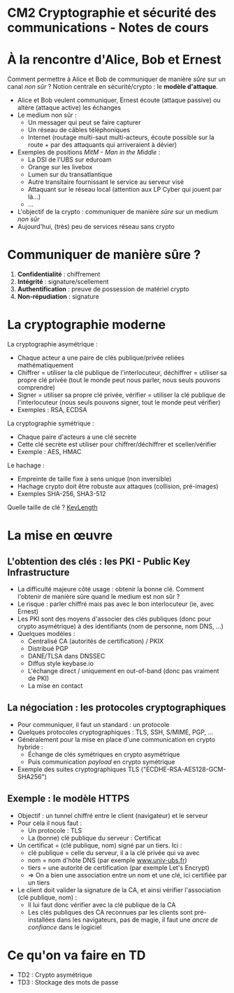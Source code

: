 CM2 Cryptographie et sécurité des communications - Notes de cours
=================================================================


À la rencontre d'Alice, Bob et Ernest
=====================================

Comment permettre à Alice et Bob de communiquer de manière *sûre* sur un canal *non sûr* ? Notion centrale en sécurité/crypto : le **modèle d'attaque**.

* Alice et Bob veulent communiquer, Ernest écoute (attaque passive) ou altère (attaque active) les échanges
* Le medium non sûr :
  * Un messager qui peut se faire capturer
  * Un réseau de câbles téléphoniques
  * Internet (routage multi-saut multi-acteurs, écoute possible sur la route + par des attaquants qui arriveraient à dévier)
* Exemples de positions *MitM - Man in the Middle* :
  * La DSI de l'UBS sur eduroam
  * Orange sur les livebox
  * Lumen sur du transatlantique
  * Autre transitaire fournissant le service au serveur visé
  * Attaquant sur le réseau local (attention aux LP Cyber qui jouent par là...)
  * ...
* L'objectif de la crypto : communiquer de manière *sûre* sur un medium *non sûr*
* Aujourd'hui, (très) peu de services réseau sans crypto


Communiquer de manière sûre ?
=============================

1. **Confidentialité** : chiffrement
2. **Intégrité** : signature/scellement
3. **Authentification** : preuve de possession de matériel crypto
4. **Non-répudiation** : signature


La cryptographie moderne
========================

La cryptographie asymétrique :

* Chaque acteur a une paire de clés publique/privée reliées mathématiquement
* Chiffrer = utiliser la clé publique de l'interlocuteur, déchiffrer = utiliser sa propre clé privée (tout le monde peut nous parler, nous seuls pouvons comprendre)
* Signer = utiliser sa propre clé privée, vérifier = utiliser la clé publique de l'interlocuteur (nous seuls pouvons signer, tout le monde peut vérifier)
* Exemples : RSA, ECDSA

La cryptographie symétrique :

* Chaque paire d'acteurs a une clé secrète
* Cette clé secrète est utiliser pour chiffrer/déchiffrer et sceller/vérifier
* Exemple : AES, HMAC

Le hachage :

* Empreinte de taille fixe à sens unique (non inversible)
* Hachage crypto doit être robuste aux attaques (collision, pré-images)
* Exemples SHA-256, SHA3-512

Quelle taille de clé ? [KeyLength](https://www.keylength.com/)


La mise en œuvre
================

L'obtention des clés : les PKI - Public Key Infrastructure
----------------------------------------------------------

* La difficulté majeure côté usage : obtenir la bonne clé. Comment l'obtenir de manière sûre quand le medium est non sûr ?
* Le risque : parler chiffré mais pas avec le bon interlocuteur (ie, avec Ernest)
* Les PKI sont des moyens d'associer des clés publiques (donc pour crypto asymétrique) à des identifiants (nom de personne, nom DNS, ...)
* Quelques modèles :
  * Centralisé CA (autorités de certification) / PKIX
  * Distribué PGP
  * DANE/TLSA dans DNSSEC
  * Diffus style keybase.io
  * L'échange direct / uniquement en out-of-band (donc pas vraiment de PKI)
  * La mise en contact


La négociation : les protocoles cryptographiques
------------------------------------------------

* Pour communiquer, il faut un standard : un protocole
* Quelques protocoles cryptographiques : TLS, SSH, S/MIME, PGP, ...
* Généralement pour la mise en place d'une communication en crypto hybride :
  * Échange de clés symétriques en crypto asymétrique
  * Puis communication *payload* en crypto symétrique
* Exemple des suites cryptographiques TLS ("ECDHE-RSA-AES128-GCM-SHA256")


Exemple : le modèle HTTPS
-------------------------

* Objectif : un tunnel chiffré entre le client (navigateur) et le serveur
* Pour cela il nous faut :
  * Un protocole : TLS
  * La (bonne) clé publique du serveur : Certificat
* Un certificat = (clé publique, nom) signé par un tiers. Ici :
  * clé publique = celle du serveur, il a la clé privée qui va avec
  * nom = nom d'hôte DNS (par exemple www.univ-ubs.fr)
  * tiers = une autorité de certification (par exemple Let's Encrypt)
  * => On a bien une association entre un nom et une clé, ici certifiée par un tiers
* Le client doit valider la signature de la CA, et ainsi vérifier l'association (clé publique, nom) :
  * Il lui faut donc vérifier avec la clé publique de la CA
  * Les clés publiques des CA reconnues par les clients sont pré-installées dans les navigateurs, pas de magie, il faut une *ancre de confiance* dans le logiciel


Ce qu'on va faire en TD
=======================

* TD2 : Crypto asymétrique
* TD3 : Stockage des mots de passe
